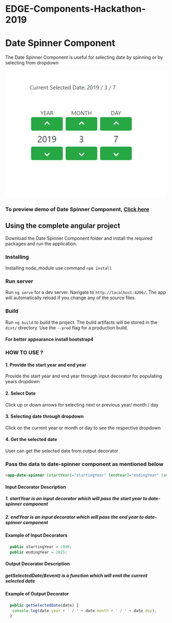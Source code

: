 # EDGE-Components-Hackathon-2019
# Date Spinner Component

The Date Spinner Component is useful for selecting date by spinning or by selecting from dropdown 

<p align="center">
  <img width="800" height="400" src="https://github.com/ERS-HCL/EDGE-Components-Hackathon-2019/blob/ERSEDGE022019037/Image/date_spinner_preview.PNG">
</p>

### To preview demo of Date Spinner Component, [Click here](https://date-spinner-component.stackblitz.io/)

## Using the complete angular project
Download the Date Spinner Component folder and install the required packages and run the application.

### Installing

Installing node_module use command `npm install`

### Run server

Run `ng serve` for a dev server. Navigate to `http://localhost:4200/`. The app will automatically reload if you change any of the source files.

### Build

Run `ng build` to build the project. The build artifacts will be stored in the `dist/` directory. Use the `--prod` flag for a production build.

#### For better appearance install bootstrap4

### HOW TO USE ?

#### 1. Provide the start year and end year
Provide the start year and end year through input decorator for populating years dropdown

#### 2. Select Date
Click up or down arrows for selecting next or previous year/ month / day  

#### 3. Selecting date through dropdown
Click on the current year or month or day to see the respective dropdown

#### 4. Get the selected date
User can get the selected date from output decorator

### Pass the data to date-spinner component as mentioned below

```html
<app-date-spinner [startYear]="startingYear" [endYear]="endingYear" (selectedDate)="getSelectedDate($event)"></app-date-spinner>
```
#### Input Decorator Description

##### 1. startYear is an input decorator which will pass the start year to date-spinner component

##### 2. endYear is an input decorator which will pass the end year to date-spinner component

#### Example of Input Decorators
```typescript
  public startingYear = 1990;
  public endingYear = 2025;
```

#### Output Decorator Description

##### getSelectedDate($event) is a function which will emit the current selected date

#### Example of Output Decorator
```typescript
  public getSelectedDate(date) {
   console.log(date.year + ' / ' + date.month + ' / ' + date.day);
  }
```

